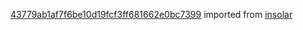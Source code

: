 [43779ab1af7f6be10d19fcf3ff681662e0bc7399](https://github.com/insolar/insolar/commit/43779ab1af7f6be10d19fcf3ff681662e0bc7399) imported from [insolar](https://github.com/insolar/insolar)
